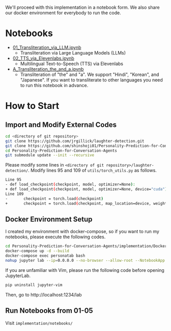 We'll proceed with this implementation in a notebook form. We also share our docker environment for everybody to run the code.

# Notebooks
- [01_Transliteration_via_LLM.ipynb](https://github.com/shinshoji01/MacST-project-page/blob/main/implementation/notebooks/01_Transliteration_via_LLM.ipynb)
  - Transliteration via Large Language Models (LLMs)
- [02_TTS_via_Elevenlabs.ipynb](https://github.com/shinshoji01/MacST-project-page/blob/main/implementation/notebooks/02_TTS_via_Elevenlabs.ipynb)
  - Multilingual Text-to-Speech (TTS) via Elevenlabs
- [A_Transliteration_the_and_a.ipynb](https://github.com/shinshoji01/MacST-project-page/blob/main/implementation/notebooks/A_Transliteration_the_and_a.ipynb)
  - Transliteration of "the" and "a". We support "Hindi", "Korean", and "Japanese". If you want to transliterate to other languages you need to run this notebook in advance.

# How to Start
## Import and Modify External Codes
```bash
cd <directory of git repository>
git clone https://github.com/jrgillick/laughter-detection.git
git clone https://github.com/shinshoji01/Personality-Prediction-for-Conversation-Agents.git
cd Personality-Prediction-for-Conversation-Agents
git submodule update --init --recursive
```
Please modify some lines in `<directory of git repository>/laughter-detection/`.
Modify lines 95 and 109 of `utils/torch_utils.py` as follows.
```bash
Line 95
- def load_checkpoint(checkpoint, model, optimizer=None):
+ def load_checkpoint(checkpoint, model, optimizer=None, device="cuda"):
Line 109
-       checkpoint = torch.load(checkpoint)
+       checkpoint = torch.load(checkpoint, map_location=device, weights_only=False)
```
## Docker Environment Setup
I created my environment with docker-compose, so if you want to run my notebooks, please execute the following codes.
```bash
cd Personality-Prediction-for-Conversation-Agents/implementation/Docker
docker-compose up -d --build
docker-compose exec personatab bash
nohup jupyter lab --ip=0.0.0.0 --no-browser --allow-root --NotebookApp.token='' --port 1234 &
```
If you are unfamiliar with Vim, please run the following code before opening JupyterLab.
```bash
pip uninstall jupyter-vim
```

Then, go to http://localhost:1234/lab

## Run Notebooks from 01-05
Visit `implementation/notebooks/`
